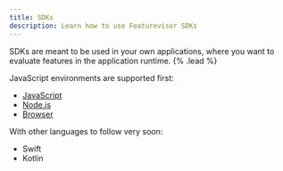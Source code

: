 ```yaml
---
title: SDKs
description: Learn how to use Featurevisor SDKs
---
```


SDKs are meant to be used in your own applications, where you want to evaluate features in the application runtime. {% .lead %}

JavaScript environments are supported first:

- [JavaScript](/docs/sdks/javascript)
- [Node.js](/docs/sdks/nodejs)
- [Browser](/docs/sdks/browser)

With other languages to follow very soon:

- Swift
- Kotlin
